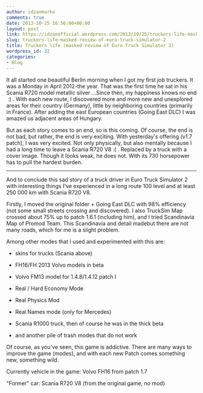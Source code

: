 ```yaml
---
author: idzanmarko
comments: true
date: 2013-10-25 16:56:00+00:00
layout: post
link: https://idzanofficial.wordpress.com/2013/10/25/truckers-life-masked-review-of-euro-truck-simulator-2/
slug: truckers-life-masked-review-of-euro-truck-simulator-2
title: Truckers life (masked review of Euro Truck Simulator 2)
wordpress_id: 32
categories:
- Blog
---
```


It all started one beautiful Berlin morning when I got my first job truckers. It was a Monday in April 2012-the year. That was the first time he sat in his Scania R720 model metallic silver ...Since then, my happiness knows no end  :) . With each new route, I discovered more and more new and unexplored areas for their country (Germany), little by neighboring countries (primarily in France). After adding the east European countries (Going East DLC) I was amazed us adjacent areas of Hungary.  
  
But as each story comes to an end, so is this coming. Of course, the end is not bad, but rather, the end is very exciting. With yesterday's offering (v1.7 patch), I was very excited. Not only physically, but also mentally because I had a long time to leave a Scania R720 V8 :( . Replaced by a truck with a cover image. Though it looks weak, he does not. With its 730 horsepower has to pull the hardest burden.  
  


* * *

  
  
And to conclude this sad story of a truck driver in Euro Truck Simulator 2 with interesting things I've experienced in a long route 100 level and at least 250 000 km with Scania R720 V8.  
  
Firstly, I moved the original folder + Going East DLC with 98% efficiency (not some small streets crossing and discovered). I also TruckSim Map crossed about 75% up to patch 1.6.1 (including him), and I tried Scandinavia Map of Promod Team. This Scandinavia and detail made ​​but there are not many roads, which for me is a slight problem.  
  
Among other modes that I used and experimented with this are:  


  
	
  * skins for trucks (Scania above)
  
	
  * FH16/FH 2013 Volvo models in beta
  
	
  * Volvo FM13 model for 1.4.8/1.4.12 patch I
  
	
  * Real / Hard Economy Mode
  
	
  * Real Physics Mod
  
	
  * Real Names mode (only for Mercedes)
  
	
  * Scania R1000 truck, then of course he was in the thick beta
  
	
  * and another pile of trash modes that do not work
  
  
Of course, as you've seen, this game is addictive. There are many ways to improve the game (modes), and with each new Patch comes something new, something wild.  
  
Currently vehicle in the game: Volvo FH16 from patch 1.7  
  
"Former" car: Scania R720 V8 (from the original game, no mod)
